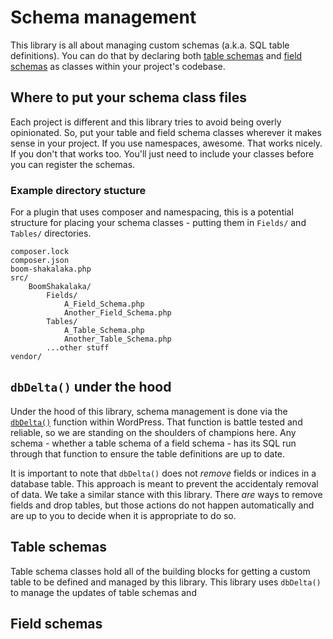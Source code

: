 # Schema management

This library is all about managing custom schemas (a.k.a. SQL table definitions). You can do that by declaring both [table schemas](#table-schemas) and [field schemas](#field-schemas) as classes within your project's codebase.

## Where to put your schema class files

Each project is different and this library tries to avoid being overly opinionated. So, put your table and field schema classes wherever it makes sense in your project. If you use namespaces, awesome. That works nicely. If you don't that works too. You'll just need to include your classes before you can register the schemas.

### Example directory stucture

For a plugin that uses composer and namespacing, this is a potential structure for placing your schema classes - putting them in `Fields/` and `Tables/` directories.

```
composer.lock
composer.json
boom-shakalaka.php
src/
	BoomShakalaka/
		Fields/
			A_Field_Schema.php
			Another_Field_Schema.php
		Tables/
			A_Table_Schema.php
			Another_Table_Schema.php
		...other stuff
vendor/
```

## `dbDelta()` under the hood

Under the hood of this library, schema management is done via the [`dbDelta()`](https://developer.wordpress.org/reference/functions/dbdelta/) function within WordPress. That function is battle tested and reliable, so we are standing on the shoulders of champions here. Any schema - whether a table schema of a field schema - has its SQL run through that function to ensure the table definitions are up to date.

It is important to note that `dbDelta()` does not _remove_ fields or indices in a database table. This approach is meant to prevent the accidentaly removal of data. We take a similar stance with this library. There _are_ ways to remove fields and drop tables, but those actions do not happen automatically and are up to you to decide when it is appropriate to do so.

## Table schemas

Table schema classes hold all of the building blocks for getting a custom table to be defined and managed by this library. This library uses `dbDelta()` to manage the updates of table schemas and

## Field schemas
